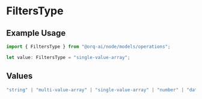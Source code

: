 # FiltersType

## Example Usage

```typescript
import { FiltersType } from "@orq-ai/node/models/operations";

let value: FiltersType = "single-value-array";
```

## Values

```typescript
"string" | "multi-value-array" | "single-value-array" | "number" | "date" | "object" | "boolean" | "evaluator"
```